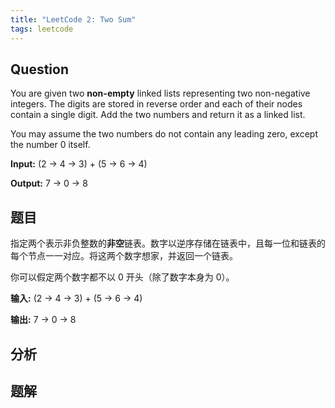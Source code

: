 ```yaml
---
title: "LeetCode 2: Two Sum"
tags: leetcode
---
```


## Question
You are given two **non-empty** linked lists representing two non-negative integers. The digits are stored in reverse order and each of their nodes contain a single digit. Add the two numbers and return it as a linked list.

You may assume the two numbers do not contain any leading zero, except the number 0 itself.

**Input:** (2 -> 4 -> 3) + (5 -> 6 -> 4)

**Output:** 7 -> 0 -> 8

## 题目
指定两个表示非负整数的**非空**链表。数字以逆序存储在链表中，且每一位和链表的每个节点一一对应。将这两个数字想家，并返回一个链表。

你可以假定两个数字都不以 0 开头（除了数字本身为 0）。

**输入:** (2 -> 4 -> 3) + (5 -> 6 -> 4)

**输出:** 7 -> 0 -> 8

## 分析

## 题解

